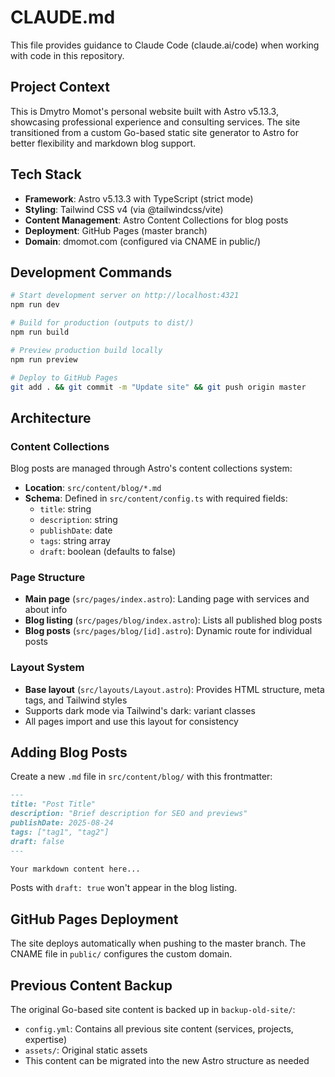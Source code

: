 # CLAUDE.md

This file provides guidance to Claude Code (claude.ai/code) when working with code in this repository.

## Project Context

This is Dmytro Momot's personal website built with Astro v5.13.3, showcasing professional experience and consulting services. The site transitioned from a custom Go-based static site generator to Astro for better flexibility and markdown blog support.

## Tech Stack

- **Framework**: Astro v5.13.3 with TypeScript (strict mode)
- **Styling**: Tailwind CSS v4 (via @tailwindcss/vite)
- **Content Management**: Astro Content Collections for blog posts
- **Deployment**: GitHub Pages (master branch)
- **Domain**: dmomot.com (configured via CNAME in public/)

## Development Commands

```bash
# Start development server on http://localhost:4321
npm run dev

# Build for production (outputs to dist/)
npm run build

# Preview production build locally
npm run preview

# Deploy to GitHub Pages
git add . && git commit -m "Update site" && git push origin master
```

## Architecture

### Content Collections

Blog posts are managed through Astro's content collections system:

- **Location**: `src/content/blog/*.md`
- **Schema**: Defined in `src/content/config.ts` with required fields:
    - `title`: string
    - `description`: string
    - `publishDate`: date
    - `tags`: string array
    - `draft`: boolean (defaults to false)

### Page Structure

- **Main page** (`src/pages/index.astro`): Landing page with services and about info
- **Blog listing** (`src/pages/blog/index.astro`): Lists all published blog posts
- **Blog posts** (`src/pages/blog/[id].astro`): Dynamic route for individual posts

### Layout System

- **Base layout** (`src/layouts/Layout.astro`): Provides HTML structure, meta tags, and Tailwind styles
- Supports dark mode via Tailwind's dark: variant classes
- All pages import and use this layout for consistency

## Adding Blog Posts

Create a new `.md` file in `src/content/blog/` with this frontmatter:

```markdown
---
title: "Post Title"
description: "Brief description for SEO and previews"
publishDate: 2025-08-24
tags: ["tag1", "tag2"]
draft: false
---

Your markdown content here...
```

Posts with `draft: true` won't appear in the blog listing.

## GitHub Pages Deployment

The site deploys automatically when pushing to the master branch. The CNAME file in `public/` configures the custom domain.

## Previous Content Backup

The original Go-based site content is backed up in `backup-old-site/`:

- `config.yml`: Contains all previous site content (services, projects, expertise)
- `assets/`: Original static assets
- This content can be migrated into the new Astro structure as needed
